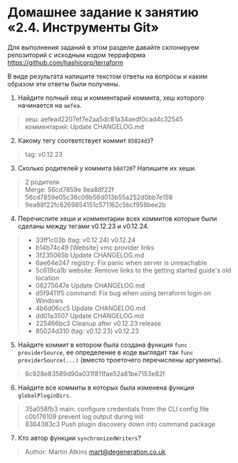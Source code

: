 # Домашнее задание к занятию «2.4. Инструменты Git»

Для выполнения заданий в этом разделе давайте склонируем репозиторий с исходным кодом 
терраформа https://github.com/hashicorp/terraform 

В виде результата напишите текстом ответы на вопросы и каким образом эти ответы были получены. 

1. Найдите полный хеш и комментарий коммита, хеш которого начинается на `aefea`.  
> хеш: aefead2207ef7e2aa5dc81a34aedf0cad4c32545  
> комментарий: Update CHANGELOG.md
2. Какому тегу соответствует коммит `85024d3`?
> tag: v0.12.23
3. Сколько родителей у коммита `b8d720`? Напишите их хеши.
> 2 родителя  
> Merge: 56cd7859e 9ea88f22f  
> 56cd7859e05c36c06b56d013b55a252d0bb7e158  
> 9ea88f22fc6269854151c571162c5bcf958bee2b
4. Перечислите хеши и комментарии всех коммитов которые были сделаны между тегами  v0.12.23 и v0.12.24.
> * 33ff1c03b (tag: v0.12.24) v0.12.24
> * b14b74c49 [Website] vmc provider links
> * 3f235065b Update CHANGELOG.md
> * 6ae64e247 registry: Fix panic when server is unreachable
> * 5c619ca1b website: Remove links to the getting started guide's old location
> * 06275647e Update CHANGELOG.md
> * d5f9411f5 command: Fix bug when using terraform login on Windows
> * 4b6d06cc5 Update CHANGELOG.md
> * dd01a3507 Update CHANGELOG.md
> * 225466bc3 Cleanup after v0.12.23 release
> * 85024d310 (tag: v0.12.23) v0.12.23
5. Найдите коммит в котором была создана функция `func providerSource`, ее определение в коде выглядит 
так `func providerSource(...)` (вместо троеточего перечислены аргументы).
> 8c928e83589d90a031f811fae52a81be7153e82f
6. Найдите все коммиты в которых была изменена функция `globalPluginDirs`.
> 35a058fb3 main: configure credentials from the CLI config file  
> c0b176109 prevent log output during init  
> 8364383c3 Push plugin discovery down into command package
7. Кто автор функции `synchronizedWriters`?
> Author: Martin Atkins <mart@degeneration.co.uk>